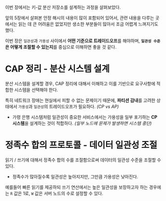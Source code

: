 이번 장에서는 키-값 분산 저장소를 설계하는 과정을 살펴보았다.

앞의 5장에서 살펴본 안정 해시의 내용이 많이 포함되어 있어서, 관련 내용을 다루는 곳에서는 읽는 데 큰 어려움은 없었지만 생소한 부분들이 많아서 조금 어렵게 느껴지기도 했다.

이번 장은 `일관성`과 `가용성` 사이에서 **어떤 기준으로 트레이드오프**를 해야하며, **`일관성 수준`은 어떻게 조절할 수 있는지**를 중심으로 이해하면 좋을 것 같다.

# CAP 정리 - 분산 시스템 설계

분산 시스템을 설계할 경우, CAP 정리에 대해서 이해하고 이를 기반으로 요구사항에 적합한 시스템을 선택해야 한다.

특히 네트워크 장애는 현실에서 피할 수 없는 문제이기 때문에, **파티션 감내**를 고려한 상태에서 `가용성`과 `일관성`의 트레이드오프가 필요하다. _(CP vs AP)_

- 가령 은행 시스템처럼 일관성이 중요한 서비스에서는 가용성을 일부 포기하는 **CP 시스템**을 설계하는 것이 적합하다. _(일부 노드에 문제가 발생하면 시스템 중단)_

# 정족수 합의 프로토콜 - 데이터 일관성 조절

읽기 / 쓰기에 대해서 정족수 합의 수를 조절함으로써 데이터의 일관성 수준을 조절할 수 있다.

- 정족수가 많아질수록 일관성은 높아지지만, 그만큼 가용성은 낮아진다.

예를들어 빠른 읽기를 제공하되 쓰기 연산에서는 높은 일관성을 보장하고자 하는 경우에는 `R` 값은 1로, `W` 값은 서버 노드의 수로 설정할 수 있다.
